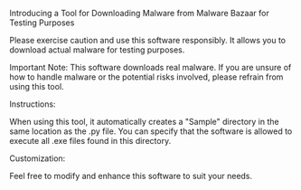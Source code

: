 Introducing a Tool for Downloading Malware from Malware Bazaar for Testing Purposes

Please exercise caution and use this software responsibly. It allows you to download actual malware for testing purposes.

Important Note: This software downloads real malware. If you are unsure of how to handle malware or the potential risks involved, please refrain from using this tool.

Instructions:

When using this tool, it automatically creates a "Sample" directory in the same location as the .py file. 
You can specify that the software is allowed to execute all .exe files found in this directory.

Customization:

Feel free to modify and enhance this software to suit your needs.
